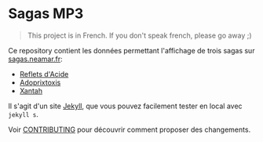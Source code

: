 # Sagas MP3
> This project is in French. If you don't speak french, please go away ;)

Ce repository contient les données permettant l'affichage de trois sagas sur [sagas.neamar.fr](https://sagas.neamar.fr):

* [Reflets d'Acide](https://sagas.neamar.fr/Reflets)
* [Adoprixtoxis](https://sagas.neamar.fr/Adoprixtoxis/)
* [Xantah](https://sagas.neamar.fr/Xantah)

Il s'agit d'un site [Jekyll](https://jekyllrb.com), que vous pouvez facilement tester en local avec `jekyll s`.

Voir [CONTRIBUTING](contributing.md) pour découvrir comment proposer des changements.
